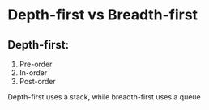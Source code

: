 # Depth-first vs Breadth-first

## Depth-first:
1. Pre-order
2. In-order
3. Post-order


Depth-first uses a stack, while breadth-first uses a queue

